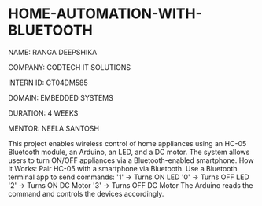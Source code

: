 # HOME-AUTOMATION-WITH-BLUETOOTH

NAME: RANGA DEEPSHIKA

COMPANY: CODTECH IT SOLUTIONS

INTERN ID: CT04DM585

DOMAIN: EMBEDDED SYSTEMS

DURATION: 4 WEEKS

MENTOR: NEELA SANTOSH

This project enables wireless control of home appliances using an HC-05 Bluetooth module, an Arduino, an LED, and a DC motor. The system allows users to turn ON/OFF appliances via a Bluetooth-enabled smartphone. How It Works: Pair HC-05 with a smartphone via Bluetooth. Use a Bluetooth terminal app to send commands: '1' → Turns ON LED '0' → Turns OFF LED '2' → Turns ON DC Motor '3' → Turns OFF DC Motor The Arduino reads the command and controls the devices accordingly.

